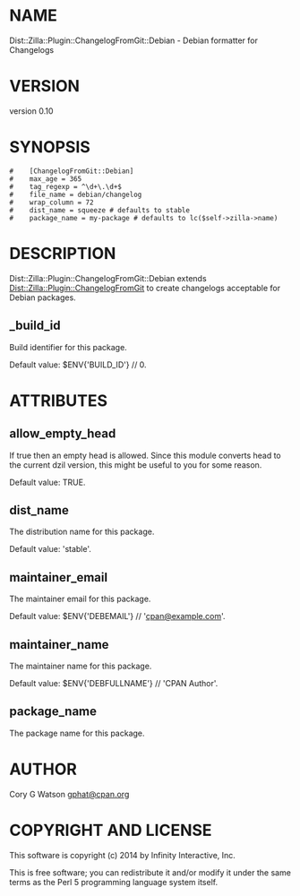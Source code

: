 # NAME

Dist::Zilla::Plugin::ChangelogFromGit::Debian - Debian formatter for Changelogs

# VERSION

version 0.10

# SYNOPSIS

    #    [ChangelogFromGit::Debian]
    #    max_age = 365
    #    tag_regexp = ^\d+\.\d+$
    #    file_name = debian/changelog
    #    wrap_column = 72
    #    dist_name = squeeze # defaults to stable
    #    package_name = my-package # defaults to lc($self->zilla->name)

# DESCRIPTION

Dist::Zilla::Plugin::ChangelogFromGit::Debian extends
[Dist::Zilla::Plugin::ChangelogFromGit](https://metacpan.org/pod/Dist::Zilla::Plugin::ChangelogFromGit) to create changelogs acceptable
for Debian packages.

## \_build\_id

Build identifier for this package.

Default value: $ENV{'BUILD\_ID'} // 0.

# ATTRIBUTES

## allow\_empty\_head

If true then an empty head is allowed. Since this module converts head to
the current dzil version, this might be useful to you for some reason.

Default value: TRUE.

## dist\_name

The distribution name for this package.

Default value: 'stable'.

## maintainer\_email

The maintainer email for this package.

Default value: $ENV{'DEBEMAIL'} // 'cpan@example.com'.

## maintainer\_name

The maintainer name for this package.

Default value: $ENV{'DEBFULLNAME'} // 'CPAN Author'.

## package\_name

The package name for this package.

# AUTHOR

Cory G Watson <gphat@cpan.org>

# COPYRIGHT AND LICENSE

This software is copyright (c) 2014 by Infinity Interactive, Inc.

This is free software; you can redistribute it and/or modify it under
the same terms as the Perl 5 programming language system itself.
